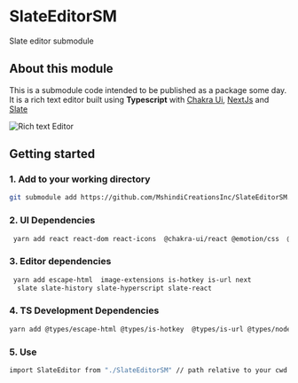 # SlateEditorSM

Slate editor submodule

## About this module

This is a submodule code intended to be published as a package some day. It is a rich text editor built using **Typescript** with [Chakra Ui](https://chakra-ui.com), [NextJs](https://nextjs.org/) and [Slate](https://docs.slatejs.org/)

![Rich text Editor](https://res.cloudinary.com/mshindi-creations/image/upload/v1665126479/action-images/slateeditor_xokrpk.png)

## Getting started

### 1. Add to your working directory

```sh
git submodule add https://github.com/MshindiCreationsInc/SlateEditorSM.git
```

### 2. UI Dependencies

```sh
 yarn add react react-dom react-icons  @chakra-ui/react @emotion/css  @emotion/react framer-motion @emotion/styled
```

### 3. Editor dependencies

```sh
 yarn add escape-html  image-extensions is-hotkey is-url next
  slate slate-history slate-hyperscript slate-react
```

### 4. TS Development Dependencies

```sh
yarn add @types/escape-html @types/is-hotkey  @types/is-url @types/node @types/react @types/react-dom eslint  eslint-config-next typescript -D

```

### 5. Use

```sh
import SlateEditor from "./SlateEditorSM" // path relative to your cwd
```
